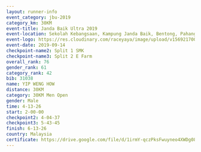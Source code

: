 ```yaml
---
layout: runner-info 
event_category: jbu-2019 
category_km: 30KM 
event-title: Janda Baik Ultra 2019
event-location: Sekolah Kebangsaan, Kampung Janda Baik, Bentong, Pahang, Malaysia 
event-logo: https://res.cloudinary.com/raceyaya/image/upload/v1569217009/logo/janda-baik_vch1pc.jpg 
event-date: 2019-09-14 
checkpoint-name2: Split 1 SMK 
checkpoint-name3: Split 2 E Farm 
overall_rank: 76
gender_rank: 61
category_rank: 42
bib: 31038
name: YIP WENG HOW
distance: 30KM
category: 30KM Men Open
gender: Male
time: 4-13-26
start: 2-00-00
checkpoint2: 4-04-37
checkpoint3: 5-43-45
finish: 6-13-26
country: Malaysia
certificate: https://drive.google.com/file/d/1irmY-qczPksFwuyneo4XWDg081kcWAN0/view?usp=sharing
---
```


